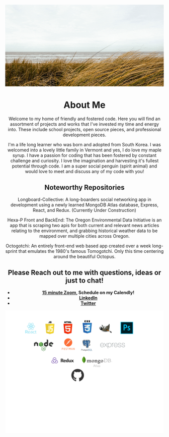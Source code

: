 <div align="center">
    <img src="./assets/beach.gif">
</div>

<div align="center">
<h1>About Me</h1>
<p>
    Welcome to my home of friendly and fostered code. Here you will find an assortment of projects and works that I've invested my time and energy into. These include school projects, open source pieces, and professional development pieces. 
</p>
<p>
    I'm a life long learner who was born and adopted from South Korea. I was welcomed into a lovely little family in Vermont and yes, I do love my maple syrup. I have a passion for coding that has been fostered by constant challenge and curiosity. I love the imagination and harvesting it's fullest potential through code. I am a super social penguin (spirit animal) and would love to meet and discuss any of my code with you! 
</p>
</div>

<div align="center">
    <h2>Noteworthy Repositories</h2>
    <p>
        Longboard-Collective: A long-boarders social networking app in development using a newly learned MongoDB Atlas database, Express, React, and Redux. (Currently Under Construction)
    </p>
    <p>
        Hexa-P Front and BackEnd: The Oregon Environmental Data Initiative is an app that is scraping two apis for both current and relevant news articles relating to the environment, and grabbing historical weather data to be mapped over multiple cities across Oregon.
    </p>
    <p>
        Octogotchi: An entirely front-end web based app created over a week long-sprint that emulates the 1980's famous Tomogotchi. Only this time centering around the beautiful Octopus. 
    </p>
</div>

<div align="center">    
    <h2>Please Reach out to me with questions, ideas or just to chat!</h2> 
    <ul >
        <li>
            <strong>
            <a href="https://calendly.com/richard-and-rhino/15min"> 15 minute Zoom,</a> Schedule on my Calendly!</strong> 
        </li>
        <li>
            <strong><a href="https://www.linkedin.com/in/richard-hillman/">LinkedIn</a></strong> 
        </li>
        <li>
            <strong><a href="https://twitter.com/RichardAndRhino">Twitter</a></strong> 
        </li>
    </ul>

<div align="center">
    <img src="./assets/stack.svg">
</div>


</div>

